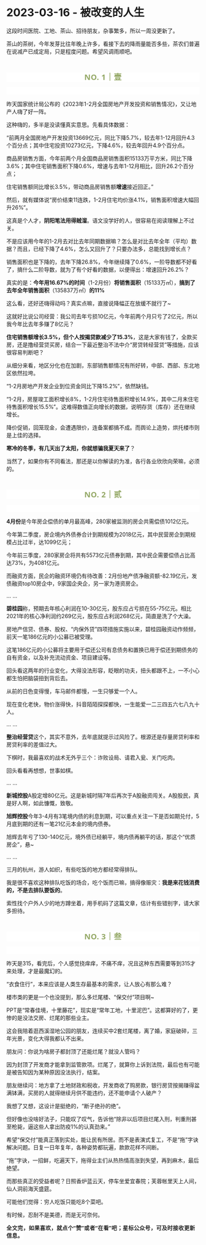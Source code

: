 # 2023-03-16 - 被改变的人生

<p style="visibility: visible;">这段时间医院、工地、茶山、招待朋友，杂事繁多，所以一周没更新了。</p><p style="visibility: visible;">茶山的茶树，今年发芽比往年晚上许多，看接下去的降雨量能否多些，茶农们普遍在说减产已成定局，只是程度问题。希望风调雨顺吧。<br style="visibility: visible;"></p><p style="visibility: visible;"><br style="visibility: visible;"></p><p style="outline: 0px;max-width: 100%;color: rgb(34, 34, 34);letter-spacing: 0.544px;white-space: normal;font-family: -apple-system-font, system-ui, &quot;Helvetica Neue&quot;, &quot;PingFang SC&quot;, &quot;Hiragino Sans GB&quot;, &quot;Microsoft YaHei UI&quot;, &quot;Microsoft YaHei&quot;, Arial, sans-serif;background-color: rgb(255, 255, 255);text-align: center;visibility: visible;box-sizing: border-box !important;overflow-wrap: break-word !important;"><span style="outline: 0px;max-width: 100%;font-weight: bold;line-height: 25px;color: rgb(149, 169, 103);font-size: 20px;visibility: visible;box-sizing: border-box !important;overflow-wrap: break-word !important;">NO. 1｜壹</span></p><p style="outline: 0px;max-width: 100%;color: rgb(34, 34, 34);letter-spacing: 0.544px;white-space: normal;font-family: -apple-system-font, system-ui, &quot;Helvetica Neue&quot;, &quot;PingFang SC&quot;, &quot;Hiragino Sans GB&quot;, &quot;Microsoft YaHei UI&quot;, &quot;Microsoft YaHei&quot;, Arial, sans-serif;background-color: rgb(255, 255, 255);text-align: center;visibility: visible;box-sizing: border-box !important;overflow-wrap: break-word !important;"><br style="outline: 0px;max-width: 100%;visibility: visible;box-sizing: border-box !important;overflow-wrap: break-word !important;"></p><p style="visibility: visible;">昨天国家统计局公布的《2023年1-2月全国房地产开发投资和销售情况》，又让地产人嗨了好一阵。<br style="visibility: visible;"></p><p style="visibility: visible;">这种嗨的，多半是没读懂真实意思。先看具体数据：<br style="visibility: visible;"></p><p style="visibility: visible;">“前两月全国房地产开发投资13669亿元，同比下降5.7%，较去年1-12月回升4.3个百分点；其中住宅投资10273亿元，下降4.6%，较去年回升4.9个百分点。<br style="visibility: visible;"></p><p style="visibility: visible;">商品房销售方面，今年前两个月全国商品房销售面积15133万平方米，同比下降3.6%；其中住宅销售面积下降0.6%，增速与去年1-12月相比，回升26.2个百分点；</p><p style="visibility: visible;">住宅销售额同比增长3.5%，带动商品房销售额<strong style="visibility: visible;">增速</strong>接近回正。”</p><p style="visibility: visible;">然后，就有媒体说“房价结束11连跌，1-2月住宅均价涨4.1%，销售面积增速大幅回升26%”。<br style="visibility: visible;"></p><p style="visibility: visible;">这真是个人才，<strong style="visibility: visible;">阴阳笔法用得贼溜</strong>。语文没学好的人，很容易在阅读理解上不过关。<br style="visibility: visible;"></p><p style="visibility: visible;">不是应该用今年的1-2月去对比去年同期数据嘛？怎么是对比去年全年（平均）数据？而且，已经下降了4.6%，怎么又回升了？只要办法多，总能找到增长点？<br style="visibility: visible;"></p><p style="visibility: visible;">销售面积也是下降的，去年下降26.8%，今年继续降了0.6%，一阶导数都不好看了，搞什么二阶导数，就为了有个好看的数据，以便得出：增速回升26.2%？<br style="visibility: visible;"></p><p style="visibility: visible;">真实的是：<strong style="visibility: visible;">今年用16.67%的时间</strong>（1-2月份）<strong style="visibility: visible;">将销售面积</strong>（15133万㎡），<strong style="visibility: visible;">搞到了去年全年销售面积</strong>（135837万㎡）<strong style="visibility: visible;">的11%</strong></p><p style="visibility: visible;">这么看，还好还嗨得动吗？真实点嘛，直接说降幅正在放缓不就行了~</p><p style="visibility: visible;">这就好比说公司经营：我公司去年亏损10亿元，今年前两个月只亏了2亿元，所以我今年比去年多赚了8亿元？<br style="visibility: visible;"></p><p><strong>住宅销售额增长3.5%，但个人按揭贷款减少了15.3%</strong>，这是大家有钱了，全款买房，还是撸经营贷买房，结合一下最近整治不法中介“房贷转经营贷”等措施，应该很容易判断吧？<br></p><p>从细分来看，地区分化也在加剧，东部销售额情况有所好转，中部、西部、东北地区依然拉垮。</p><p>“1-2月房地产开发企业到位资金同比下降15.2%”，依然缺钱。</p><p>“1-2月，房屋竣工面积增长8%，1-2月住宅待售面积增长14.9%，其中二月末住宅待售面积增长15.5%”。这难得数值正向增长的数据，说明存货（库存）还在继续增长。</p><p>降价促销，回笼现金，会遭遇限价，连备案都搞不成。而舆论上造势，烘托楼市则是上佳的选择。</p><p><strong>寒冷的冬季，有几天出了太阳，你就想骗我夏天来了</strong>？<br></p><p>当然了，如果你有不同看法，那还是以你解读的为准，各行各业欣欣向荣嘛，必须的。<br></p><p><br></p><p style="outline: 0px;max-width: 100%;color: rgb(34, 34, 34);letter-spacing: 0.544px;white-space: normal;font-family: -apple-system-font, system-ui, &quot;Helvetica Neue&quot;, &quot;PingFang SC&quot;, &quot;Hiragino Sans GB&quot;, &quot;Microsoft YaHei UI&quot;, &quot;Microsoft YaHei&quot;, Arial, sans-serif;background-color: rgb(255, 255, 255);text-align: center;visibility: visible;box-sizing: border-box !important;overflow-wrap: break-word !important;"><span style="outline: 0px;max-width: 100%;font-weight: bold;line-height: 25px;color: rgb(149, 169, 103);font-size: 20px;visibility: visible;box-sizing: border-box !important;overflow-wrap: break-word !important;">NO. 2｜贰</span></p><p style="outline: 0px;max-width: 100%;color: rgb(34, 34, 34);letter-spacing: 0.544px;white-space: normal;font-family: -apple-system-font, system-ui, &quot;Helvetica Neue&quot;, &quot;PingFang SC&quot;, &quot;Hiragino Sans GB&quot;, &quot;Microsoft YaHei UI&quot;, &quot;Microsoft YaHei&quot;, Arial, sans-serif;background-color: rgb(255, 255, 255);text-align: center;visibility: visible;box-sizing: border-box !important;overflow-wrap: break-word !important;"><br style="outline: 0px;max-width: 100%;visibility: visible;box-sizing: border-box !important;overflow-wrap: break-word !important;"></p><p><strong>4月份</strong>是今年房企偿债的单月最高峰，280家被监测的房企共需偿债1012亿元。</p><p>今年第二季度，房企境内外债券合计到期规模为2018亿元，其中民营房企到期规模占比过半，达1099亿元；</p><p>今年前三季度，280家房企将共有5573亿元债券到期，其中民企需要偿债占比高达73%，为4081亿元。<br></p><p>而融资方面，民企的融资环境仍有待改善：2月份地产债净融资额-82.19亿元，发债融资top10房企中，9家国企央企，另一家为港资房企。<br></p><p>... ...<br></p><p><strong>碧桂园</strong>称，预期去年核心利润在10-30亿元，股东应占亏损在55-75亿元。相比2021年的核心净利润约269亿元，股东应占利润268亿元，简直是洗了个大澡。<br></p><p>房地产信贷、债券、股权、“内保外贷”四项措施实施以来，碧桂园融资动作频频，前天一笔186亿元的小公募已被受理。</p><p>这笔186亿元的小公募将主要用于偿还公司有息债务和置换已用于偿还到期债务的自有资金，以及补充流动资金、项目建设等。<br></p><p>回头看这两年的行业变化，大得没法形容，眨眼的功夫，扭头都跟不上，一不小心都生怕把脑袋扭到背后去。<br></p><p>从前的日色变得慢，车马邮件都慢，一生只够爱一个人。</p><p>现在变化老快，物价涨得快，抖音陌陌探探都快，一生能爱一二三四五六七八九十人。</p><p>... ...<br></p><p><strong>整治经营贷</strong>这个，其实不意外，去年底就提示过风险了。根源还是存量房贷利率和房贷利率的差值过大。</p><p>下棋时，我最喜欢的战术无外乎三个：诈败设局、请君入瓮、关门吃肉。<br></p><p>回头看看再想想，世事如棋。<br></p><p>... ...<br></p><p><strong>新城控股</strong>A股定增80亿元。这是新城时隔7年后再次于A股融资闯关。A股股民，真是好人啊，如此慷慨，致敬。<br></p><p><strong>旭辉控股</strong>今年3-4月有3笔境内债的利息到期，可以重点关注一下是否如期兑付，5月底到期的还有一笔21亿元本金的境内债券。</p><p>旭辉去年亏了130-140亿元，境外债已经躺平，境内债再躺平的话，那这个“优质房企”，悬~<br></p><p>... ...<br></p><p>三月的杭州，游人如织，有些吃饭的地方都经常得排队。<br></p><p>我是很不喜欢这种排队吃饭的场合，吃个饭而已嘛，搞得像赈灾：<strong>我是来花钱消费的，不是去排队要饭的</strong>。</p><p>索性找个户外人少的地方蹲坐着，用手机码了这篇文章，估计有些错别字，请大家多担待。</p><p><br></p><p style="outline: 0px;max-width: 100%;color: rgb(34, 34, 34);letter-spacing: 0.544px;white-space: normal;font-family: -apple-system-font, system-ui, &quot;Helvetica Neue&quot;, &quot;PingFang SC&quot;, &quot;Hiragino Sans GB&quot;, &quot;Microsoft YaHei UI&quot;, &quot;Microsoft YaHei&quot;, Arial, sans-serif;background-color: rgb(255, 255, 255);text-align: center;visibility: visible;box-sizing: border-box !important;overflow-wrap: break-word !important;"><span style="outline: 0px;max-width: 100%;font-weight: bold;line-height: 25px;color: rgb(149, 169, 103);font-size: 20px;visibility: visible;box-sizing: border-box !important;overflow-wrap: break-word !important;">NO. 3｜叁</span></p><p style="outline: 0px;max-width: 100%;color: rgb(34, 34, 34);letter-spacing: 0.544px;white-space: normal;font-family: -apple-system-font, system-ui, &quot;Helvetica Neue&quot;, &quot;PingFang SC&quot;, &quot;Hiragino Sans GB&quot;, &quot;Microsoft YaHei UI&quot;, &quot;Microsoft YaHei&quot;, Arial, sans-serif;background-color: rgb(255, 255, 255);text-align: center;visibility: visible;box-sizing: border-box !important;overflow-wrap: break-word !important;"><br style="outline: 0px;max-width: 100%;visibility: visible;box-sizing: border-box !important;overflow-wrap: break-word !important;"></p><p>昨天是315，看完后，个人感觉挠痒痒，不痛不痒，况且这种东西需要等到315才来处理，才是最魔幻的。</p><p>“衣食住行”，本来应该是人类生存最基本的需求，让人放心有那么难？</p><p>楼市类的更是一个也没提到，那么多烂尾楼、“保交付”项目啊~<br></p><p>PPT是“常春佳境，十里藤花”，现实是“常年工地，十里泥巴”。这都算好的了，更惨的是没法交房、烂尾的那些业主。</p><p>这会我陪着逛西溪湿地公园的朋友，连续买中2套烂尾楼，离了婚，家庭破碎，三年光景，变化大得我都认不出来。<br></p><p>朋友问：你说为啥房子都封顶了还能烂尾？就没人管吗？</p><p>因为封顶了开发商才能拿到监管款项。烂尾了，就算你上诉到法院，最后也有可能是被告知因为某种原因没法执行，结案。<br></p><p>朋友继续问：地方拿了土地财政和税收，开发商收了购房款，银行房贷按揭赚得盆满钵满，买房的人就得继续月供不能违约，还不能申请个人破产？<br></p><p>我想了又想，这设计是挺绝的，“断子绝孙的绝”。</p><p>但好像也没啥好法子，只能叹了叹气，告诉他“除非以后项目烂尾入刑，判重刑甚至枪毙，逼这些人拿出防疫1%的认真劲来。”<br></p><p>希望“保交付”能真正落到实处，能让民有所居。而不是表演式复工，不是“拖”字诀解决问题。日复一日年复年，各种姿势都玩遍，款款花样不间断。</p><p>“拖”字诀，一招鲜，吃遍天下，拖得业主们从热热情高涨到失望，再到麻木，最后绝望。<br></p><p>而那些真正的受益者呢？日照香炉蓝云天，停车坐爱宜春院；芙蓉帐里天上人间，仙人洞前海天盛筵。</p><p>可能他们觉得：穷人吃饭只能吃8个菜吧。</p><p>有时候，忍耐不是美德，而是无可奈何。</p><p style="margin-bottom: 0px;"><strong style="outline: 0px;max-width: 100%;color: rgb(34, 34, 34);font-family: system-ui, -apple-system, BlinkMacSystemFont, &quot;Helvetica Neue&quot;, &quot;PingFang SC&quot;, &quot;Hiragino Sans GB&quot;, &quot;Microsoft YaHei UI&quot;, &quot;Microsoft YaHei&quot;, Arial, sans-serif;letter-spacing: 0.544px;white-space: normal;background-color: rgb(255, 255, 255);font-size: 16px;box-sizing: border-box !important;overflow-wrap: break-word !important;"><span style="outline: 0px;max-width: 100%;font-size: 14px;box-sizing: border-box !important;overflow-wrap: break-word !important;">全文完，如果喜欢，就点个“赞”或者“在看”吧；星标公众号，可及时接收更新信息。</span></strong></p><p style="display: none;"><mp-style-type data-value="3"></mp-style-type></p>